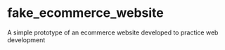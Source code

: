 # fake_ecommerce_website
A simple prototype of an ecommerce website developed to practice web development

